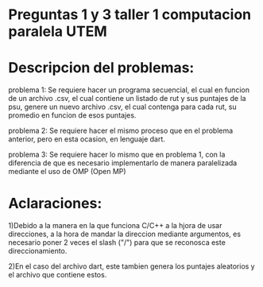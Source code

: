 # Preguntas 1 y 3 taller 1 computacion paralela UTEM

# Descripcion del problemas:
problema 1:
Se requiere hacer un programa secuencial, el cual en funcion de un archivo .csv, el cual contiene un listado de rut y sus puntajes de la psu, genere un nuevo archivo .csv, el cual contenga para cada rut, su promedio en funcion de esos puntajes.

problema 2:
Se requiere hacer el mismo proceso que en el problema anterior, pero en esta ocasion, en lenguaje dart.

problema 3:
Se requiere hacer lo mismo que en problema 1, con la diferencia de que es necesario implementarlo de manera paralelizada mediante el uso de OMP (Open MP)

# Aclaraciones:
1)Debido a la manera en la que funciona C/C++ a la hjora de usar direcciones, a la hora de mandar la direccion mediante argumentos, es necesario poner 2 veces el slash ("/") para que se reconosca este direccionamiento.

2)En el caso del archivo dart, este tambien genera los puntajes aleatorios y el archivo que contiene estos.
